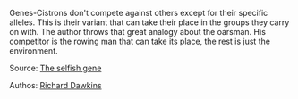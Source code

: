 Genes-Cistrons don't compete against others except for their specific alleles. This is their variant that can take their place in the groups they carry on with. The author throws that great analogy about the oarsman. His competitor is the rowing man that can take its place, the rest is just the environment.


Source: [The selfish gene](books/the_selfish_gene.md)

Authos: [Richard Dawkins](authors/richard_dawkins.md)